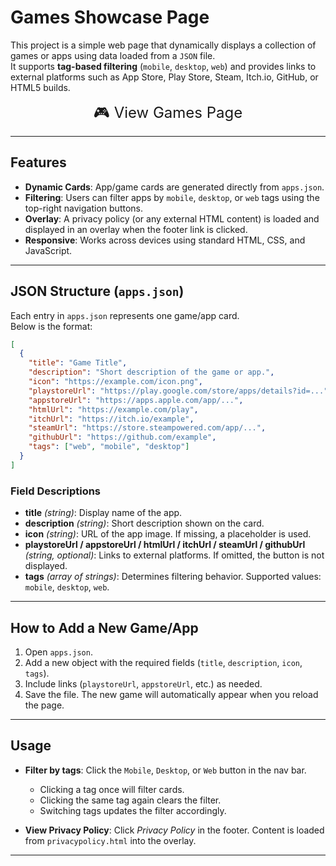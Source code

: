 # Games Showcase Page

This project is a simple web page that dynamically displays a collection of games or apps using data loaded from a `JSON` file.  
It supports **tag-based filtering** (`mobile`, `desktop`, `web`) and provides links to external platforms such as App Store, Play Store, Steam, Itch.io, GitHub, or HTML5 builds.


<p align="center">
  <a href="https://markustieche.github.io/Games/" target="_blank" style="font-size: 1.5rem; text-decoration: none;">
    🎮 View Games Page
  </a>
</p>

---

## Features

- **Dynamic Cards**: App/game cards are generated directly from `apps.json`.
- **Filtering**: Users can filter apps by `mobile`, `desktop`, or `web` tags using the top-right navigation buttons.
- **Overlay**: A privacy policy (or any external HTML content) is loaded and displayed in an overlay when the footer link is clicked.
- **Responsive**: Works across devices using standard HTML, CSS, and JavaScript.

---

## JSON Structure (`apps.json`)

Each entry in `apps.json` represents one game/app card.  
Below is the format:

```json
[
  {
    "title": "Game Title",
    "description": "Short description of the game or app.",
    "icon": "https://example.com/icon.png",
    "playstoreUrl": "https://play.google.com/store/apps/details?id=...",
    "appstoreUrl": "https://apps.apple.com/app/...",
    "htmlUrl": "https://example.com/play",
    "itchUrl": "https://itch.io/example",
    "steamUrl": "https://store.steampowered.com/app/...",
    "githubUrl": "https://github.com/example",
    "tags": ["web", "mobile", "desktop"]
  }
]
````

### Field Descriptions

* **title** *(string)*: Display name of the app.
* **description** *(string)*: Short description shown on the card.
* **icon** *(string)*: URL of the app image. If missing, a placeholder is used.
* **playstoreUrl / appstoreUrl / htmlUrl / itchUrl / steamUrl / githubUrl** *(string, optional)*: Links to external platforms. If omitted, the button is not displayed.
* **tags** *(array of strings)*: Determines filtering behavior. Supported values: `mobile`, `desktop`, `web`.

---

## How to Add a New Game/App

1. Open `apps.json`.
2. Add a new object with the required fields (`title`, `description`, `icon`, `tags`).
3. Include links (`playstoreUrl`, `appstoreUrl`, etc.) as needed.
4. Save the file. The new game will automatically appear when you reload the page.

---

## Usage

* **Filter by tags**: Click the `Mobile`, `Desktop`, or `Web` button in the nav bar.

  * Clicking a tag once will filter cards.
  * Clicking the same tag again clears the filter.
  * Switching tags updates the filter accordingly.

* **View Privacy Policy**: Click *Privacy Policy* in the footer. Content is loaded from `privacypolicy.html` into the overlay.

---

